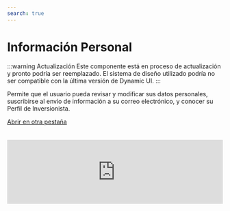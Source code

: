 ```yaml
---
search: true
---
```


# Información Personal

:::warning Actualización
Este componente está en proceso de actualización y pronto podría ser reemplazado. El sistema de diseño utilizado podría no ser compatible con la última versión de Dynamic UI.
:::

Permite que el usuario pueda revisar y modificar sus datos personales, suscribirse al envío de información a su correo electrónico, y conocer su Perfil de Inversionista.

[Abrir en otra pestaña](https://widgets-es.modyo.com/inversiones/personal-info)
<iframe id="widgetFrame" src="https://widgets-es.modyo.com/inversiones/personal-info" width="100%"  frameBorder="0"  style="overflow:auto;margin-top:20px;"/>

| Funcionalidad                   | Descripción                                                                                                                                                                                                                                                                                                                                         |
|---------------------------------|-----------------------------------------------------------------------------------------------------------------------------------------------------------------------------------------------------------------------------------------------------------------------------------------------------------------------------------------------------|
| Datos Personales                | Permite verificar y/o cambiar la información del usuario. Entrega información sobre su ejecutiva/o de cuenta y cómo contactarla/o.                                                                                                                                                                                                                  |
| Perfil del Inversionista        | Permite ver el Perfil de Inversionista actual y la fecha en la que se realizó la encuesta. Permite recomendar qué tipo de inversión se debiera considerar en base al actual perfil de inversionista. Incluye información asociada a la encuesta, como lo que se mide, por qué es importante, cuál debería ser la periodicidad para realizarla, etc. |
| Cambio de Clave                 | Permite realizar el cambio de clave y muestra las características necesarias para la nueva contraseña (largo máximo y mínimo, caracteres, mayúsculas y minúsculas, números, etc.).                                                                                                                                                                  |
| Suscripción de envíos por email | Permite suscribirse al envío de información sobre cartolas, informes, certificados tributarios, y otros documentos.                                                                                                                                                                                                                                  |


<script>

  export default {
    mounted() {

      function setIframeHeightCO(id, ht) {
          var ifrm = document.getElementById(id);
          if(ifrm) {
            ifrm.style.height = ht + 4 + "px";
          }
      }
      // iframed document sends its height using postMessage
      function handleDocHeightMsg(e) {
          // check origin
          if ( e.origin === 'https://widgets-es.modyo.com' ) {
              // parse data
              var data = JSON.parse( e.data );

              console.log('data:', data)
              // check data object
              if ( data['docHeight'] ) {
                  setIframeHeightCO( 'widgetFrame', data['docHeight'] );
              } else {
                  setIframeHeightCO( 'widgetFrame', 700 );
              }
          }
      }

      // assign message handler
      if ( window.addEventListener ) {
          window.addEventListener('message', handleDocHeightMsg, false);
      }
    }
  }

</script>
